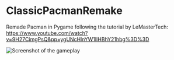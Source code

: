 # ClassicPacmanRemake
 Remade Pacman in Pygame following the tutorial by LeMasterTech: https://www.youtube.com/watch?v=9H27CimgPsQ&pp=ygUNcHlnYW1lIHBhY21hbg%3D%3D

![Screenshot of the gameplay](https://drive.google.com/file/d/12mGfB0lbHi_7A2_iIaWRd_q36xpwnCnf/view?usp=sharing)
